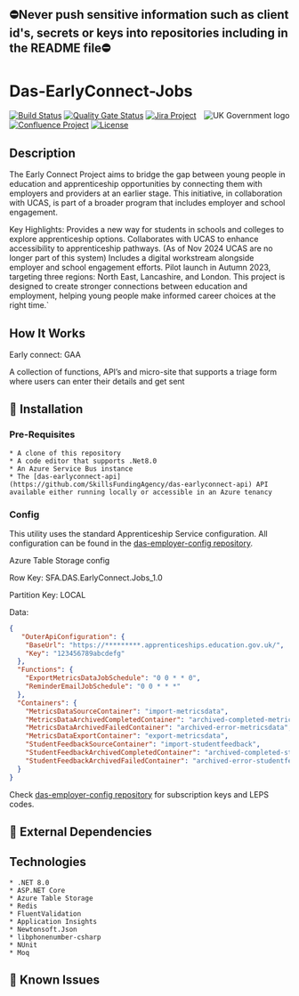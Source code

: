 ## ⛔Never push sensitive information such as client id's, secrets or keys into repositories including in the README file⛔

# Das-EarlyConnect-Jobs

<img src="https://avatars.githubusercontent.com/u/9841374?s=200&v=4" align="right" alt="UK Government logo">

[![Build Status](https://dev.azure.com/sfa-gov-uk/Digital%20Apprenticeship%20Service/_apis/build/status/_projectname_?branchName=master)](https://dev.azure.com/sfa-gov-uk/Digital%20Apprenticeship%20Service/_build/latest?definitionId=_projectid_&branchName=master)
[![Quality Gate Status](https://sonarcloud.io/api/project_badges/measure?project=_projectId_&metric=alert_status)](https://sonarcloud.io/dashboard?id=_projectId_)
[![Jira Project](https://img.shields.io/badge/Jira-Project-blue)](https://skillsfundingagency.atlassian.net/secure/RapidBoard.jspa?rapidView=564&projectKey=_projectKey_)
[![Confluence Project](https://img.shields.io/badge/Confluence-Project-blue)](https://skillsfundingagency.atlassian.net/wiki/spaces/_pageurl_)
[![License](https://img.shields.io/badge/license-MIT-lightgrey.svg?longCache=true&style=flat-square)](https://en.wikipedia.org/wiki/MIT_License)

## Description

The Early Connect Project aims to bridge the gap between young people in education and apprenticeship opportunities by connecting them with employers and providers at an earlier stage. This initiative, in collaboration with UCAS, is part of a broader program that includes employer and school engagement.

Key Highlights:
Provides a new way for students in schools and colleges to explore apprenticeship options.
Collaborates with UCAS to enhance accessibility to apprenticeship pathways. (As of Nov 2024 UCAS are no longer part of this system)
Includes a digital workstream alongside employer and school engagement efforts.
Pilot launch in Autumn 2023, targeting three regions: North East, Lancashire, and London.
This project is designed to create stronger connections between education and employment, helping young people make informed career choices at the right time.`

## How It Works

Early connect: GAA

A collection of functions, API’s and micro-site that supports a triage form where users can enter their details and get sent 

## 🚀 Installation

### Pre-Requisites
```
* A clone of this repository
* A code editor that supports .Net8.0
* An Azure Service Bus instance
* The [das-earlyconnect-api](https://github.com/SkillsFundingAgency/das-earlyconnect-api) API available either running locally or accessible in an Azure tenancy    
```
### Config

This utility uses the standard Apprenticeship Service configuration. All configuration can be found in the [das-employer-config repository](https://github.com/SkillsFundingAgency/das-employer-config).


Azure Table Storage config

Row Key: SFA.DAS.EarlyConnect.Jobs_1.0

Partition Key: LOCAL

Data:

```json
{
   "OuterApiConfiguration": {
    "BaseUrl": "https://*********.apprenticeships.education.gov.uk/",
    "Key": "123456789abcdefg"
  },
  "Functions": {
    "ExportMetricsDataJobSchedule": "0 0 * * 0",
    "ReminderEmailJobSchedule": "0 0 * * *"
  },
  "Containers": {
    "MetricsDataSourceContainer": "import-metricsdata",
    "MetricsDataArchivedCompletedContainer": "archived-completed-metricsdata",
    "MetricsDataArchivedFailedContainer": "archived-error-metricsdata",
    "MetricsDataExportContainer": "export-metricsdata",
    "StudentFeedbackSourceContainer": "import-studentfeedback",
    "StudentFeedbackArchivedCompletedContainer": "archived-completed-studentfeedback",
    "StudentFeedbackArchivedFailedContainer": "archived-error-studentfeedback"
  }
}
```
Check [das-employer-config repository](https://github.com/SkillsFundingAgency/das-employer-config) for subscription keys and LEPS codes.
## 🔗 External Dependencies


## Technologies

```
* .NET 8.0  
* ASP.NET Core  
* Azure Table Storage  
* Redis
* FluentValidation  
* Application Insights  
* Newtonsoft.Json  
* libphonenumber-csharp
* NUnit
* Moq
```

## 🐛 Known Issues


```

```
